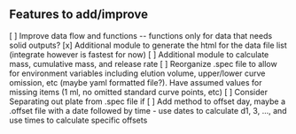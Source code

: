 ## Features to add/improve

[ ] Improve data flow and functions -- functions only for data that needs solid outputs?
[x] Additional module to generate the html for the data file list (integrate however is fastest for now)
[ ] Additional module to calculate mass, cumulative mass, and release rate
[ ] Reorganize .spec file to allow for environment variables including elution volume, upper/lower curve omission, etc (maybe yaml formatted file?). Have assumed values for missing items (1 ml, no omitted standard curve points, etc)
[ ] Consider Separating out plate from .spec file if 
[ ] Add method to offset day, maybe a .offset file with a date followed by time - use dates to calculate d1, 3, ..., and use times to calculate specific offsets

